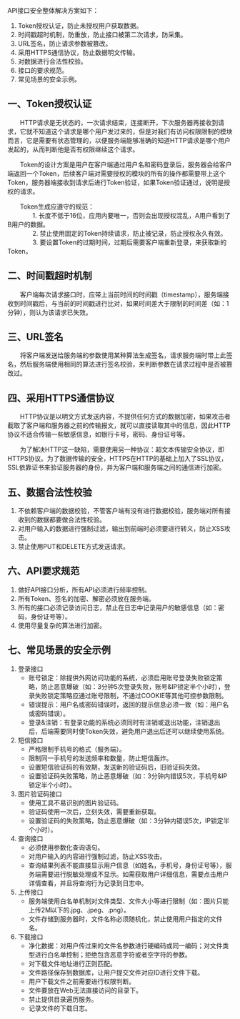 API接口安全整体解决方案如下：  
  1. Token授权认证，防止未授权用户获取数据。
  2. 时间戳超时机制，防重放，防止接口被第二次请求，防采集。
  3. URL签名，防止请求参数被篡改。
  4. 采用HTTPS通信协议，防止数据明文传输。
  5.  对数据进行合法性校验。
  6.  接口的要求规范。
  7.   常见场景的安全示例。  

## 一、Token授权认证
　　HTTP请求是无状态的，一次请求结束，连接断开，下次服务器再接收到请求，它就不知道这个请求是哪个用户发过来的，但是对我们有访问权限限制的模块而言，它是需要有状态管理的，以便服务端能够准确的知道HTTP请求是哪个用户发起的，从而判断他是否有权限继续这个请求。  
  
　　Token的设计方案是用户在客户端通过用户名和密码登录后，服务器会给客户端返回一个Token，后续客户端对需要授权的模块的所有的操作都需要带上这个Token，服务器端接收到请求后进行Token验证，如果Token验证通过，说明是授权的请求。  

　　Token生成应遵守的规范：  
      　　　　1. 长度不低于16位，应用内要唯一，否则会出现授权混乱，A用户看到了B用户的数据。  
      　　　　2. 禁止使用固定的Token持续请求，防止被记录，防止授权永久有效。  
      　　　　3. 要设置Token的过期时间，过期后需要客户端重新登录，来获取新的Token。

## 二、时间戳超时机制
　　客户端每次请求接口时，应带上当前时间的时间戳（timestamp），服务端接收到时间戳后，与当前的时间戳进行比对，如果时间差大于限制的时间差（如：1分钟），则认为该请求已失效。

## 三、URL签名
　　将客户端发送给服务端的参数使用某种算法生成签名，请求服务端时带上此签名，然后服务端使用相同的算法进行签名校验，来判断参数在请求过程中是否被篡改过。
  
## 四、采用HTTPS通信协议
　　HTTP协议是以明文方式发送内容，不提供任何方式的数据加密，如果攻击者截取了客户端和服务器之前的传输报文，就可以直接读取其中的信息，因此HTTP协议不适合传输一些敏感信息，如银行卡号，密码、身份证号等。  
   
　　为了解决HTTP这一缺陷，需要使用另一种协议：超文本传输安全协议，即HTTPS协议。为了数据传输的安全，HTTPS在HTTP的基础上加入了SSL协议，SSL依靠证书来验证服务器的身份，并为客户端和服务端之间的通信进行加密。
  
## 五、数据合法性校验
  1. 不依赖客户端的数据校验，不管客户端有没有进行数据校验，服务端对所有接收到的数据都要做合法性校验。  
  2. 对用户输入的数据进行强制过滤，输出到前端时必须要进行转义，防止XSS攻击。  
  3. 禁止使用PUT和DELETE方式发送请求。

## 六、API要求规范  
  1. 做好API接口分析，所有API必须进行频率控制。  
  2. 所有Token、签名的加密、解密必须放在服务端。  
  3. 所有的接口必须记录访问日志，禁止在日志中记录用户的敏感信息（如：密码，身份证号等）。  
  4. 使用尽量复杂的算法进行加密。

## 七、常见场景的安全示例  
  1. 登录接口
      + 账号锁定：除提供外网访问功能的系统，必须启用账号登录失败锁定策略，防止恶意爆破（如：3分钟5次登录失败，账号&IP锁定半个小时），登录失败锁定策略应通过账号限制，不通过COOKIE等其他可控参数限制。  
      + 错误提示：用户名或密码错误时，返回的提示信息必须一致（如：用户名或密码错误）。  
      + 登录&注销：有登录功能的系统必须同时有注销或退出功能，注销退出后，后端需要同时使Token失效，避免用户退出后还可以继续使用系统。  
  2. 短信接口  
      + 严格限制手机号的格式（服务端）。  
      + 限制同一手机号的发送频率和数量，防止短信轰炸。  
      + 设置短信验证码的有效期，发送新的验证码后，旧验证码失效。  
      + 设置验证码失败策略，防止恶意爆破（如：3分钟内错误5次，手机号&IP锁定半个小时）。  
  3. 图片验证码接口  
      + 使用工具不易识别的图片验证码。  
      + 验证码使用一次后，立刻失效，需要重新获取。  
      + 设置验证码的失败策略，防止恶意爆破（如：3分钟内错误5次，IP锁定半个小时）。  
  4. 查询接口  
      + 必须使用参数化查询语句。  
      + 对用户输入的内容进行强制过滤，防止XSS攻击。  
      + 查询结果列表不能直接显示用户信息（如姓名，手机号，身份证号等），服务端需要进行脱敏处理或不显示。如需获取用户详细信息，需要点击用户详情查看，并且将查询行为记录到日志中。  
  5. 上传接口  
      + 服务端使用白名单机制对文件类型、文件大小等进行限制（如：图片只能上传2M以下的.jpg、.jpeg、.png）。  
      + 文件存储到服务器时，文件名称必须随机化，禁止使用用户指定的文件名。  
  6. 下载接口  
      + 净化数据：对用户传过来的文件名参数进行硬编码或同一编码；对文件类型进行白名单控制；拒绝包含恶意字符或者空字符的参数。  
      + 对下载文件地址进行正则匹配。  
      + 文件路径保存到数据库，让用户提交文件对应ID进行文件下载。  
      + 用户下载文件之前需要进行权限判断。  
      + 文件要放在Web无法直接访问的目录下。  
      + 禁止提供目录遍历服务。  
      + 记录文件的下载日志。
   
